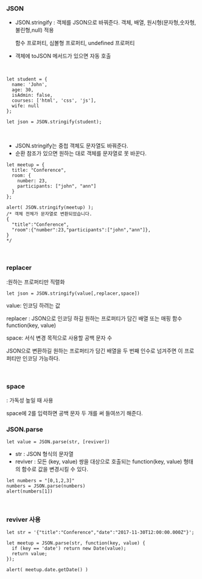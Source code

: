 ### JSON

- JSON.stringify : 객체를 JSON으로 바꿔준다. 객체, 배열, 원시형(문자형,숫자형,불린형,null) 적용

  함수 프로퍼티, 심볼형 프로퍼티, undefined 프로퍼티

- 객체에 toJSON 메서드가 있으면 자동 호출

<br>

```
let student = {
  name: 'John',
  age: 30,
  isAdmin: false,
  courses: ['html', 'css', 'js'],
  wife: null
};

let json = JSON.stringify(student);

```

<br>

- JSON.stringify는 중첩 객체도 문자열도 바꿔준다.
- 순환 참조가 있으면 원하는 대로 객체를 문자열로 못 바꾼다.

```
let meetup = {
  title: "Conference",
  room: {
    number: 23,
    participants: ["john", "ann"]
  }
};

alert( JSON.stringify(meetup) );
/* 객체 전체가 문자열로 변환되었습니다.
{
  "title":"Conference",
  "room":{"number":23,"participants":["john","ann"]},
}
*/
```

<br>

### replacer

:원하는 프로퍼티만 직렬화

```
let json = JSON.stringify(value[,replacer,space])
```

value: 인코딩 하려는 값

replacer : JSON으로 인코딩 하길 원하는 프로퍼티가 담긴 배열 또는 매핑 함수 function(key, value)

space: 서식 변경 목적으로 사용할 공백 문자 수

JSON으로 변환하길 원하는 프로퍼티가 담긴 배열을 두 번째 인수로 넘겨주면 이 프로퍼티만 인코딩 가능하다. 

<br>

### space

: 가독성 높일 때 사용

space에 2를 입력하면 공백 문자 두 개를 써 들여쓰기 해준다.
<br>

### JSON.parse

```
let value = JSON.parse(str, [reviver])
```

- str : JSON 형식의 문자열
- reviver : 모든 (key, value) 쌍을 대상으로 호출되는 function(key, value) 형태의 함수로 값을 변경시킬 수 있다.

```
let numbers = "[0,1,2,3]"
numbers = JSON.parse(numbers)
alert(numbers[1])
```

<br>

### reviver 사용

```
let str = '{"title":"Conference","date":"2017-11-30T12:00:00.000Z"}';

let meetup = JSON.parse(str, function(key, value) {
  if (key == 'date') return new Date(value);
  return value;
});

alert( meetup.date.getDate() )
```

